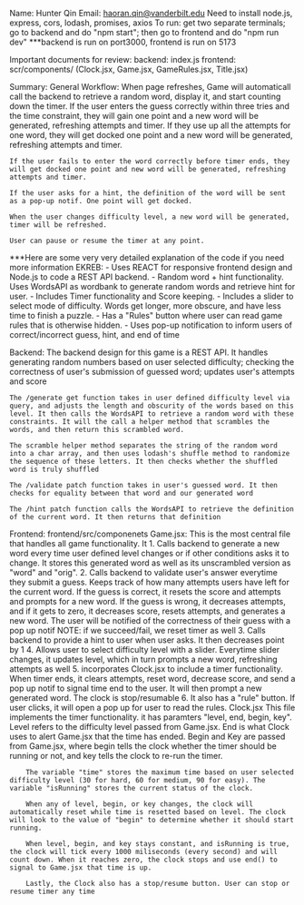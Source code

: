 Name: Hunter Qin
Email: haoran.qin@vanderbilt.edu
Need to install node.js, express, cors, lodash, promises, axios
To run: get two separate terminals; go to backend and do "npm start"; then go to frontend and do "npm run dev"
***backend is run on port3000, frontend is run on 5173

Important documents for review: 
    backend: index.js
    frontend: scr/components/ (Clock.jsx, Game.jsx, GameRules.jsx, Title.jsx)

Summary:
General Workflow:
    When page refreshes, Game will automaticall call the backend to retrieve a random word, display it, and start counting down the timer. If the user enters the guess correctly within three tries and the time constraint, they will gain one point and a new word will be generated, refreshing attempts and timer. If they use up all the attempts for one word, they will get docked one point and a new word will be generated, refreshing attempts and timer.

    If the user fails to enter the word correctly before timer ends, they will get docked one point and new word will be generated, refreshing attempts and timer.

    If the user asks for a hint, the definition of the word will be sent as a pop-up notif. One point will get docked.

    When the user changes difficulty level, a new word will be generated, timer will be refreshed.

    User can pause or resume the timer at any point.

***Here are some very very detailed explanation of the code if you need more information
EKREB:
    - Uses REACT for responsive frontend design and Node.js to code a REST API backend.
    - Random word + hint functionality. Uses WordsAPI as wordbank to generate random words and  retrieve hint for user.
    - Includes Timer functionality and Score keeping.
    - Includes a slider to select mode of difficulty. Words get longer, more obscure, and have less time to finish a puzzle.
    - Has a "Rules" button where user can read game rules that is otherwise hidden.
    - Uses pop-up notification to inform users of correct/incorrect guess, hint, and end of time

Backend:
    The backend design for this game is a REST API. It handles generating random numbers based on user selected difficulty; checking the correctness of user's submission of guessed word; updates user's attempts and score

    The /generate get function takes in user defined difficulty level via query, and adjusts the length and obscurity of the words based on this level. It then calls the WordsAPI to retrieve a random word with these constraints. It will the call a helper method that scrambles the words, and then return this scrambled word.

    The scramble helper method separates the string of the random word into a char array, and then uses lodash's shuffle method to randomize the sequence of these letters. It then checks whether the shuffled word is truly shuffled

    The /validate patch function takes in user's guessed word. It then checks for equality between that word and our generated word

    The /hint patch function calls the WordsAPI to retrieve the definition of the current word. It then returns that definition

Frontend: frontend/src/componenets
    Game.jsx:
        This is the most central file that handles all game functionality. It
            1. Calls backend to generate a new word every time user defined level changes or if other conditions asks it to change. It stores this generated word as well as its unscrambled version as "word" and "orig".
            2. Calls backend to validate user's answer everytime they submit a guess. Keeps track of how many attempts users have left for the current word. If the guess is correct, it resets the score and attempts and prompts for a new word. If the guess is wrong, it decreases attempts, and if it gets to zero, it decreases score, resets attempts, and generates a new word. The user will be notified of the correctness of their guess with a pop up notif
            NOTE: if we succeed/fail, we reset timer as well
            3. Calls backend to provide a hint to user when user asks. It then decreases point by 1
            4. Allows user to select difficulty level with a slider. Everytime slider changes, it updates level, which in turn prompts a new word, refreshing attempts as well
            5. incorporates Clock.jsx to include a timer functionality. When timer ends, it clears attempts, reset word, decrease score, and send a pop up notif to signal time end to the user. It will then prompt a new generated word.
            The clock is stop/resumable
            6. It also has a "rule" button. If user clicks, it will open a pop up for user to read the rules.
    Clock.jsx
        This file implements the timer functionality. it has paramters "level, end, begin, key". Level refers to the difficulty level passed from Game.jsx. End is what Clock uses to alert Game.jsx that the time has ended. Begin and Key are passed from Game.jsx, where begin tells the clock whether the timer should be running or not, and key tells the clock to re-run the timer.

        The variable "time" stores the maximum time based on user selected difficulty level (30 for hard, 60 for medium, 90 for easy). The variable "isRunning" stores the current status of the clock.

        When any of level, begin, or key changes, the clock will automatically reset while time is resetted based on level. The clock will look to the value of "begin" to determine whether it should start running.

        When level, begin, and key stays constant, and isRunning is true, the clock will tick every 1000 miliseconds (every second) and will count down. When it reaches zero, the clock stops and use end() to signal to Game.jsx that time is up.

        Lastly, the Clock also has a stop/resume button. User can stop or resume timer any time
